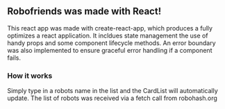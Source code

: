 ## Robofriends was made with React!
This react app was made with create-react-app, which produces a fully optimizes a react application. It incldues state management the use of handy props and some component lifecycle methods. An error boundary was also implemented to ensure graceful error handling if a component fails.

### How it works
Simply type in a robots name in the list and the CardList will automatically update. The list of robots was received via a fetch call from robohash.org